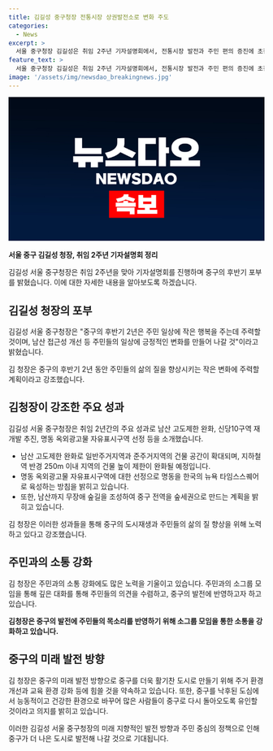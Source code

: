 ```yaml
---
title: 김길성 중구청장 전통시장 상권발전소로 변화 주도
categories:
  - News
excerpt: >
  서울 중구청장 김길성은 취임 2주년 기자설명회에서, 전통시장 발전과 주민 편의 증진에 초점을 맞추겠다고 밝혔습니다. 남산 접근성 향상, 도시 공간의 해결해야 할 문제 등에 주력하여 도시의 큰 틀을 재정립했으며, 후반기 2년은 주민들의 작은 행복을 위한 노력에 집중할 계획이라고 언급했습니다. 또한, 명동을 한국의 뉴욕 타임스스퀘어로 만들고자 하는 계획과 주민과의 소통, 중구의 인구 유입 활성화 등에 대한 포부를 전하며, 주민들과의 신뢰와 공감대 형성을 강조했습니다.
feature_text: >
  서울 중구청장 김길성은 취임 2주년 기자설명회에서, 전통시장 발전과 주민 편의 증진에 초점을 맞추겠다고 밝혔습니다. 남산 접근성 향상, 도시 공간의 해결해야 할 문제 등에 주력하여 도시의 큰 틀을 재정립했으며, 후반기 2년은 주민들의 작은 행복을 위한 노력에 집중할 계획이라고 언급했습니다. 또한, 명동을 한국의 뉴욕 타임스스퀘어로 만들고자 하는 계획과 주민과의 소통, 중구의 인구 유입 활성화 등에 대한 포부를 전하며, 주민들과의 신뢰와 공감대 형성을 강조했습니다.
image: '/assets/img/newsdao_breakingnews.jpg'
---
```


<p><img src="/assets/img/newsdao_breakingnews.jpg" alt="koreaapp 속보" /></p>

<p><b>서울 중구 김길성 청장, 취임 2주년 기자설명회 정리</b></p>

<p>김길성 서울 중구청장은 취임 2주년을 맞아 기자설명회를 진행하며 중구의 후반기 포부를 밝혔습니다. 이에 대한 자세한 내용을 알아보도록 하겠습니다.</p>

<h2 data-ke-size="size26">김길성 청장의 포부</h2>

<p>김길성 서울 중구청장은 "중구의 후반기 2년은 주민 일상에 작은 행복을 주는데 주력할 것이며, 남산 접근성 개선 등 주민들의 일상에 긍정적인 변화를 만들어 나갈 것"이라고 밝혔습니다.</p>

<p data-ke-size="size16">김 청장은 중구의 후반기 2년 동안 주민들의 삶의 질을 향상시키는 작은 변화에 주력할 계획이라고 강조했습니다.</p>

<h2 data-ke-size="size26">김청장이 강조한 주요 성과</h2>

<p>김길성 서울 중구청장은 취임 2년간의 주요 성과로 남산 고도제한 완화, 신당10구역 재개발 추진, 명동 옥외광고물 자유표시구역 선정 등을 소개했습니다.</p>

<ul>
<li>남산 고도제한 완화로 일반주거지역과 준주거지역의 건물 공간이 확대되며, 지하철역 반경 250m 이내 지역의 건물 높이 제한이 완화될 예정입니다.</li>
<li>명동 옥외광고물 자유표시구역에 대한 선정으로 명동을 한국의 뉴욕 타임스스퀘어로 육성하는 방침을 밝히고 있습니다.</li>
<li>또한, 남산까지 무장애 숲길을 조성하여 중구 전역을 숲세권으로 만드는 계획을 밝히고 있습니다.</li>
</ul>

<p data-ke-size="size16">김 청장은 이러한 성과들을 통해 중구의 도시재생과 주민들의 삶의 질 향상을 위해 노력하고 있다고 강조했습니다.</p>

<h2 data-ke-size="size26">주민과의 소통 강화</h2>

<p>김 청장은 주민과의 소통 강화에도 많은 노력을 기울이고 있습니다. 주민과의 소그룹 모임을 통해 깊은 대화를 통해 주민들의 의견을 수렴하고, 중구의 발전에 반영하고자 하고 있습니다.</p>

<p><td style="text-align: center; height: 17px;"><b>김청장은 중구의 발전에 주민들의 목소리를 반영하기 위해 소그룹 모임을 통한 소통을 강화하고 있습니다.</b></td></p>

<h2 data-ke-size="size26">중구의 미래 발전 방향</h2>

<p>김 청장은 중구의 미래 발전 방향으로 중구를 더욱 활기찬 도시로 만들기 위해 주거 환경 개선과 교육 환경 강화 등에 힘쓸 것을 약속하고 있습니다. 또한, 중구를 낙후된 도심에서 능동적이고 건강한 환경으로 바꾸어 많은 사람들이 중구로 다시 돌아오도록 유인할 것이라고 의지를 밝히고 있습니다.</p>

<p>이러한 김길성 서울 중구청장의 미래 지향적인 발전 방향과 주민 중심의 정책으로 인해 중구가 더 나은 도시로 발전해 나갈 것으로 기대됩니다.</p>

